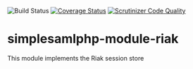 ![Build Status](https://github.com/simplesamlphp/simplesamlphp-module-riak/workflows/CI/badge.svg?branch=master)
[![Coverage Status](https://codecov.io/gh/simplesamlphp/simplesamlphp-module-riak/branch/master/graph/badge.svg)](https://codecov.io/gh/simplesamlphp/simplesamlphp-module-riak)
[![Scrutinizer Code Quality](https://scrutinizer-ci.com/g/simplesamlphp/simplesamlphp-module-riak/badges/quality-score.png?b=master)](https://scrutinizer-ci.com/g/simplesamlphp/simplesamlphp-module-riak/?branch=master)

# simplesamlphp-module-riak
This module implements the Riak session store
